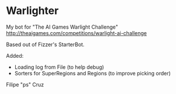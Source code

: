 Warlighter
==========

My bot for "The AI Games Warlight Challenge"
http://theaigames.com/competitions/warlight-ai-challenge

Based out of Fizzer's StarterBot.

Added:
* Loading log from File (to help debug)
* Sorters for SuperRegions and Regions (to improve picking order)


Filipe "ps" Cruz

